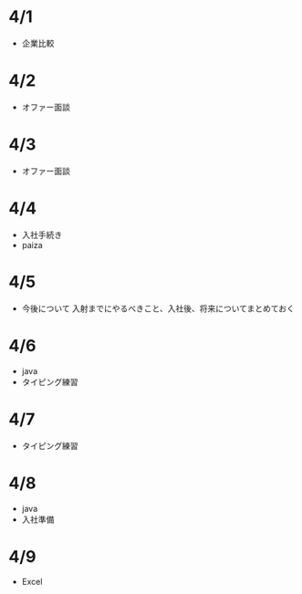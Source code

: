 # 4/1
- 企業比較

# 4/2
- オファー面談

# 4/3
- オファー面談

# 4/4
- 入社手続き
- paiza

# 4/5
- 今後について
  入射までにやるべきこと、入社後、将来についてまとめておく

# 4/6
- java
- タイピング練習

# 4/7
- タイピング練習

# 4/8
- java
- 入社準備

# 4/9
- Excel